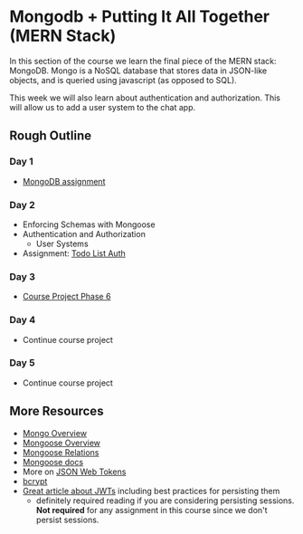 # Mongodb + Putting It All Together (MERN Stack)

In this section of the course we learn the final piece of the MERN stack: MongoDB. Mongo is a NoSQL database that stores data in JSON-like objects, and is queried using javascript (as opposed to SQL).

This week we will also learn about authentication and authorization. This will allow us to add a user system to the chat app.

## Rough Outline

### Day 1

* [MongoDB assignment](./mongodb.md)

### Day 2

* Enforcing Schemas with Mongoose
* Authentication and Authorization
  * User Systems 
* Assignment: [Todo List Auth](./todo-list-auth.md)
  

### Day 3

* [Course Project Phase 6](./chatroom6.md)

### Day 4

* Continue course project

### Day 5

* Continue course project

## More Resources

* [Mongo Overview](mongo-overview.md)
* [Mongoose Overview](mongoose-overview.md)
* [Mongoose Relations](mongoose-relations.md)
* [Mongoose docs](https://mongoosejs.com/docs/index.html)
* More on [JSON Web Tokens](https://jwt.io/introduction/)
* [bcrypt](https://github.com/kelektiv/node.bcrypt.js#readme)
* [Great article about JWTs](https://hasura.io/blog/best-practices-of-using-jwt-with-graphql/#persistance) including best practices for persisting them
  * definitely required reading if you are considering persisting sessions. **Not required** for any assignment in this course since we don't persist sessions.